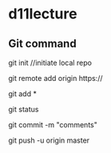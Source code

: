# d11lecture

## Git command

git init //initiate local repo

git remote add origin https://

git add *

git status

git commit -m "comments"

git push -u origin master
